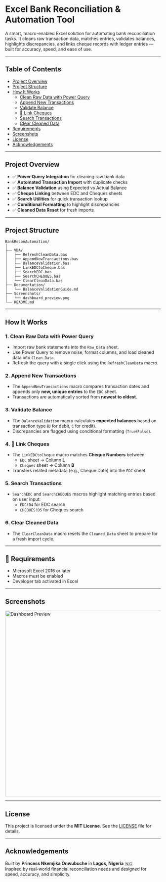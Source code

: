 # Excel Bank Reconciliation & Automation Tool

A smart, macro-enabled Excel solution for automating bank reconciliation tasks. It cleans raw transaction data, matches entries, validates balances, highlights discrepancies, and links cheque records with ledger entries — built for accuracy, speed, and ease of use.

---
##  Table of Contents

- [ Project Overview](#project-overview)
- [ Project Structure](#project-structure)
- [ How It Works](#how-it-works)
  - [ Clean Raw Data with Power Query](#clean-raw-data-with-power-query)
  - [ Append New Transactions](#append-new-transactions)
  - [ Validate Balance](#validate-balance)
  - [🔗 Link Cheques](#link-cheques)
  - [ Search Transactions](#search-transactions)
  - [ Clear Cleaned Data](#clear-cleaned-data)
- [ Requirements](#requirements)
- [ Screenshots](#screenshots)
- [ License](#license)
- [ Acknowledgements](#acknowledgements)


---
##   Project Overview

- ✅ **Power Query Integration** for cleaning raw bank data
- ✅ **Automated Transaction Import** with duplicate checks
- ✅ **Balance Validation** using Expected vs Actual Balance
- ✅ **Cheque Linking** between EDC and Cheques sheets
- ✅ **Search Utilities** for quick transaction lookup
- ✅ **Conditional Formatting** to highlight discrepancies
- ✅ **Cleaned Data Reset** for fresh imports

---

##  Project Structure

````
BankReconAutomation/
│
├── VBA/
│   ├── RefreshCleanData.bas
│   ├── AppendNewTransactions.bas
│   ├── BalanceValidation.bas
│   ├── LinkEDCtoCheque.bas
│   ├── SearchEDC.bas
│   ├── SearchCHEQUES.bas
│   └── ClearCleanData.bas
├── Documentation/
│   └── BalanceValidationGuide.md
├── Screenshots/
│   └── dashboard_preview.png
└── README.md

````
---

##  How It Works

### 1.  Clean Raw Data with Power Query
- Import raw bank statements into the `Raw_Data` sheet.
- Use Power Query to remove noise, format columns, and load cleaned data into `Clean_Data`.
- Refresh the query with a single click using the `RefreshCleanData` macro.

### 2.  Append New Transactions
- The `AppendNewTransactions` macro compares transaction dates and appends only **new, unique entries** to the `EDC` sheet.
- Transactions are automatically sorted from **newest to oldest**.

### 3.  Validate Balance
- The `BalanceValidation` macro calculates **expected balances** based on transaction type (`D` for debit, `C` for credit).
- Discrepancies are flagged using conditional formatting (`True`/`False`).

### 4. 🔗 Link Cheques
- The `LinkEDCtoCheque` macro matches **Cheque Numbers** between:
  - `EDC` sheet → Column **L**
  - `Cheques` sheet → Column **B**
- Transfers related metadata (e.g., Cheque Date) into the `EDC` sheet.

### 5.  Search Transactions
- `SearchEDC` and `SearchCHEQUES` macros highlight matching entries based on user input:
  - `EDC!D4` for EDC search
  - `CHEQUES!D5` for Cheques search

### 6.  Clear Cleaned Data
- The `ClearCleanData` macro resets the `Cleaned_Data` sheet to prepare for a fresh import cycle.

---

## 🧩 Requirements

- Microsoft Excel 2016 or later  
- Macros must be enabled  
- Developer tab activated in Excel

---

##  Screenshots

<img src="https://github.com/user-attachments/assets/2da15f16-d55c-4534-a8a1-254698dc75ae" width="600" alt="Dashboard Preview">


---

##  License

This project is licensed under the **MIT License**. See the [LICENSE](LICENSE) file for details.

---

##  Acknowledgements

Built by **Princess Nkemjika Onwubuche** in **Lagos, Nigeria** 🇳🇬  
Inspired by real-world financial reconciliation needs and designed for speed, accuracy, and simplicity.




